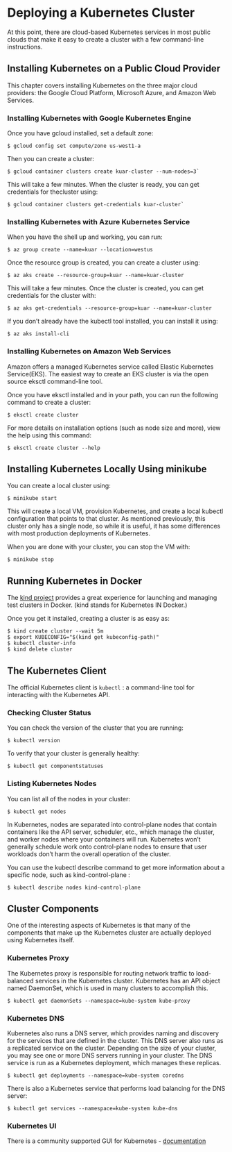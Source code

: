 # Deploying a Kubernetes Cluster

At this point, there are cloud-based Kubernetes services in most public clouds that make it easy to create a cluster with a few command-line instructions.

## Installing Kubernetes on a Public Cloud Provider

This chapter covers installing Kubernetes on the three major cloud providers: the Google Cloud Platform, Microsoft Azure, and Amazon Web Services.

### Installing Kubernetes with Google Kubernetes Engine

Once you have gcloud installed, set a default zone:

```
$ gcloud config set compute/zone us-west1-a
```

Then you can create a cluster:

```
$ gcloud container clusters create kuar-cluster --num-nodes=3`
```

This will take a few minutes. When the cluster is ready, you can get credentials for thecluster using:

```
$ gcloud container clusters get-credentials kuar-cluster`
```

### Installing Kubernetes with Azure Kubernetes Service

When you have the shell up and working, you can run:
```
$ az group create --name=kuar --location=westus
```

Once the resource group is created, you can create a cluster using:
```
$ az aks create --resource-group=kuar --name=kuar-cluster
```

This will take a few minutes. Once the cluster is created, you can get credentials for the cluster with:
```
$ az aks get-credentials --resource-group=kuar --name=kuar-cluster
```

If you don’t already have the kubectl tool installed, you can install it using:
```
$ az aks install-cli
```

### Installing Kubernetes on Amazon Web Services

Amazon offers a managed Kubernetes service called Elastic Kubernetes Service(EKS). The easiest way to create an EKS cluster is via the open source eksctl
command-line tool.

Once you have eksctl installed and in your path, you can run the following command to create a cluster:

```
$ eksctl create cluster
```

For more details on installation options (such as node size and more), view the help using this command:
```
$ eksctl create cluster --help
```

## Installing Kubernetes Locally Using minikube

You can create a local cluster using:

```
$ minikube start
```

This will create a local VM, provision Kubernetes, and create a local kubectl configuration that points to that cluster. As mentioned previously, this cluster only has a single node, so while it is useful, it has some differences with most production deployments of Kubernetes.

When you are done with your cluster, you can stop the VM with:
```
$ minikube stop
```

## Running Kubernetes in Docker

The [kind project](https://kind.sigs.k8s.io) provides a great experience for launching and managing test clusters in Docker. (kind stands for Kubernetes IN Docker.)

Once you get it installed, creating a cluster is as easy as:
```
$ kind create cluster --wait 5m
$ export KUBECONFIG="$(kind get kubeconfig-path)"
$ kubectl cluster-info
$ kind delete cluster
```

## The Kubernetes Client

The official Kubernetes client is `kubectl` : a command-line tool for interacting with the Kubernetes API.

### Checking Cluster Status

You can check the version of the cluster that you are running:
```
$ kubectl version
```

To verify that your cluster is generally healthy:

```
$ kubectl get componentstatuses
```

### Listing Kubernetes Nodes

You can list all of the nodes in your cluster:

```
$ kubectl get nodes
```

In Kubernetes, nodes are separated into control-plane nodes that contain containers like the API server, scheduler, etc., which manage the cluster, and worker nodes where your containers will run. Kubernetes won’t generally schedule work onto control-plane nodes to ensure that user workloads don’t harm the overall operation of the cluster.

You can use the kubectl describe command to get more information about a specific node, such as kind-control-plane :
```
$ kubectl describe nodes kind-control-plane
```

## Cluster Components

One of the interesting aspects of Kubernetes is that many of the components that make up the Kubernetes cluster are actually deployed using Kubernetes itself.

### Kubernetes Proxy

The Kubernetes proxy is responsible for routing network traffic to load-balanced services in the Kubernetes cluster. Kubernetes has an API object named DaemonSet, which is used in many clusters to accomplish this.

```
$ kubectl get daemonSets --namespace=kube-system kube-proxy
```

### Kubernetes DNS

Kubernetes also runs a DNS server, which provides naming and discovery for the services that are defined in the cluster. This DNS server also runs as a replicated
service on the cluster. Depending on the size of your cluster, you may see one or more DNS servers running in your cluster. The DNS service is run as a Kubernetes
deployment, which manages these replicas.

```
$ kubectl get deployments --namespace=kube-system coredns
```

There is also a Kubernetes service that performs load balancing for the DNS server:

```
$ kubectl get services --namespace=kube-system kube-dns
```

### Kubernetes UI

There is a community supported GUI for Kubernetes - [documentation](https://kubernetes.io/docs/tasks/access-application-cluster/web-ui-dashboard/)